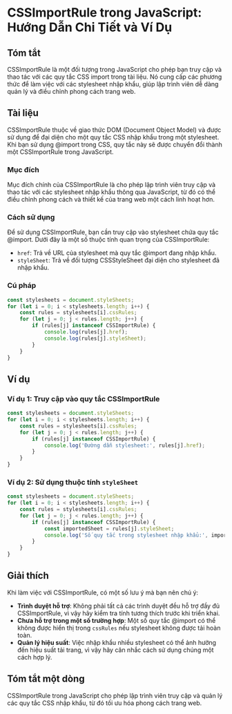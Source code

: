 <!--
Meta Description: # CSSImportRule trong JavaScript: Hướng Dẫn Chi Tiết và Ví Dụ ## Tóm tắt CSSImportRule là một đối tượng trong JavaScript cho phép bạn truy cập và thao...
Meta Keywords: cssimportrule, stylesheet, rules, stylesheets, một
-->

# CSSImportRule trong JavaScript: Hướng Dẫn Chi Tiết và Ví Dụ

## Tóm tắt
CSSImportRule là một đối tượng trong JavaScript cho phép bạn truy cập và thao tác với các quy tắc CSS import trong tài liệu. Nó cung cấp các phương thức để làm việc với các stylesheet nhập khẩu, giúp lập trình viên dễ dàng quản lý và điều chỉnh phong cách trang web.

## Tài liệu
CSSImportRule thuộc về giao thức DOM (Document Object Model) và được sử dụng để đại diện cho một quy tắc CSS nhập khẩu trong một stylesheet. Khi bạn sử dụng @import trong CSS, quy tắc này sẽ được chuyển đổi thành một CSSImportRule trong JavaScript.

### Mục đích
Mục đích chính của CSSImportRule là cho phép lập trình viên truy cập và thao tác với các stylesheet nhập khẩu thông qua JavaScript, từ đó có thể điều chỉnh phong cách và thiết kế của trang web một cách linh hoạt hơn.

### Cách sử dụng
Để sử dụng CSSImportRule, bạn cần truy cập vào stylesheet chứa quy tắc @import. Dưới đây là một số thuộc tính quan trọng của CSSImportRule:

- `href`: Trả về URL của stylesheet mà quy tắc @import đang nhập khẩu.
- `styleSheet`: Trả về đối tượng CSSStyleSheet đại diện cho stylesheet đã nhập khẩu.

### Cú pháp
```javascript
const stylesheets = document.styleSheets;
for (let i = 0; i < stylesheets.length; i++) {
    const rules = stylesheets[i].cssRules;
    for (let j = 0; j < rules.length; j++) {
        if (rules[j] instanceof CSSImportRule) {
            console.log(rules[j].href);
            console.log(rules[j].styleSheet);
        }
    }
}
```

## Ví dụ
### Ví dụ 1: Truy cập vào quy tắc CSSImportRule
```javascript
const stylesheets = document.styleSheets;
for (let i = 0; i < stylesheets.length; i++) {
    const rules = stylesheets[i].cssRules;
    for (let j = 0; j < rules.length; j++) {
        if (rules[j] instanceof CSSImportRule) {
            console.log('Đường dẫn stylesheet:', rules[j].href);
        }
    }
}
```

### Ví dụ 2: Sử dụng thuộc tính `styleSheet`
```javascript
const stylesheets = document.styleSheets;
for (let i = 0; i < stylesheets.length; i++) {
    const rules = stylesheets[i].cssRules;
    for (let j = 0; j < rules.length; j++) {
        if (rules[j] instanceof CSSImportRule) {
            const importedSheet = rules[j].styleSheet;
            console.log('Số quy tắc trong stylesheet nhập khẩu:', importedSheet.cssRules.length);
        }
    }
}
```

## Giải thích
Khi làm việc với CSSImportRule, có một số lưu ý mà bạn nên chú ý:

- **Trình duyệt hỗ trợ**: Không phải tất cả các trình duyệt đều hỗ trợ đầy đủ CSSImportRule, vì vậy hãy kiểm tra tính tương thích trước khi triển khai.
- **Chưa hỗ trợ trong một số trường hợp**: Một số quy tắc @import có thể không được hiển thị trong `cssRules` nếu stylesheet không được tải hoàn toàn.
- **Quản lý hiệu suất**: Việc nhập khẩu nhiều stylesheet có thể ảnh hưởng đến hiệu suất tải trang, vì vậy hãy cân nhắc cách sử dụng chúng một cách hợp lý.

## Tóm tắt một dòng
CSSImportRule trong JavaScript cho phép lập trình viên truy cập và quản lý các quy tắc CSS nhập khẩu, từ đó tối ưu hóa phong cách trang web.